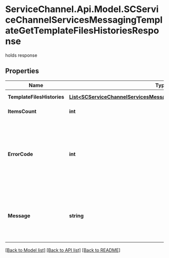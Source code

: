 # ServiceChannel.Api.Model.SCServiceChannelServicesMessagingTemplateGetTemplateFilesHistoriesResponse
holds response

## Properties

Name | Type | Description | Notes
------------ | ------------- | ------------- | -------------
**TemplateFilesHistories** | [**List&lt;SCServiceChannelServicesMessagingTemplateTemplateFilesHistory&gt;**](SCServiceChannelServicesMessagingTemplateTemplateFilesHistory.md) | Gets or sets Trades. | [optional] 
**ItemsCount** | **int** | Gets or sets ItemsCount. | [optional] 
**ErrorCode** | **int** | Numeric identifier that determines the nature of an error. Possible values: &#x60;0&#x60; - success, otherwise - error. | [optional] 
**Message** | **string** | Defines that the file’s remote storage is unavailable or its URL cannot be found. | [optional] 

[[Back to Model list]](../README.md#documentation-for-models) [[Back to API list]](../README.md#documentation-for-api-endpoints) [[Back to README]](../README.md)

